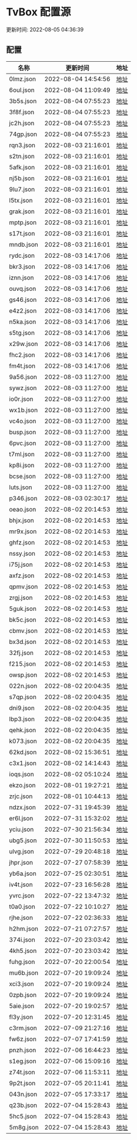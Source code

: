 
# TvBox 配置源

更新时间: 2022-08-05 04:36:39


## 配置

|   名称  | 更新时间  |地址  |
|  ----  | ----  |----  |
|  0lmz.json | 2022-08-04 14:54:56 |[地址](https://box.okeybox.top/tv/0lmz.json) |
|  6oul.json | 2022-08-04 11:09:49 |[地址](https://box.okeybox.top/tv/6oul.json) |
|  3b5s.json | 2022-08-04 07:55:23 |[地址](https://box.okeybox.top/tv/3b5s.json) |
|  3f8f.json | 2022-08-04 07:55:23 |[地址](https://box.okeybox.top/tv/3f8f.json) |
|  jc2h.json | 2022-08-04 07:55:23 |[地址](https://box.okeybox.top/tv/jc2h.json) |
|  74gp.json | 2022-08-04 07:55:23 |[地址](https://box.okeybox.top/tv/74gp.json) |
|  rqn3.json | 2022-08-03 21:16:01 |[地址](https://box.okeybox.top/tv/rqn3.json) |
|  s2tn.json | 2022-08-03 21:16:01 |[地址](https://box.okeybox.top/tv/s2tn.json) |
|  5afk.json | 2022-08-03 21:16:01 |[地址](https://box.okeybox.top/tv/5afk.json) |
|  nj5b.json | 2022-08-03 21:16:01 |[地址](https://box.okeybox.top/tv/nj5b.json) |
|  9lu7.json | 2022-08-03 21:16:01 |[地址](https://box.okeybox.top/tv/9lu7.json) |
|  l5tx.json | 2022-08-03 21:16:01 |[地址](https://box.okeybox.top/tv/l5tx.json) |
|  grak.json | 2022-08-03 21:16:01 |[地址](https://box.okeybox.top/tv/grak.json) |
|  mptp.json | 2022-08-03 21:16:01 |[地址](https://box.okeybox.top/tv/mptp.json) |
|  s17t.json | 2022-08-03 21:16:01 |[地址](https://box.okeybox.top/tv/s17t.json) |
|  mndb.json | 2022-08-03 21:16:01 |[地址](https://box.okeybox.top/tv/mndb.json) |
|  rydc.json | 2022-08-03 14:17:06 |[地址](https://box.okeybox.top/tv/rydc.json) |
|  bkr3.json | 2022-08-03 14:17:06 |[地址](https://box.okeybox.top/tv/bkr3.json) |
|  iznn.json | 2022-08-03 14:17:06 |[地址](https://box.okeybox.top/tv/iznn.json) |
|  ouvq.json | 2022-08-03 14:17:06 |[地址](https://box.okeybox.top/tv/ouvq.json) |
|  gs46.json | 2022-08-03 14:17:06 |[地址](https://box.okeybox.top/tv/gs46.json) |
|  e4z2.json | 2022-08-03 14:17:06 |[地址](https://box.okeybox.top/tv/e4z2.json) |
|  n5ka.json | 2022-08-03 14:17:06 |[地址](https://box.okeybox.top/tv/n5ka.json) |
|  s5tg.json | 2022-08-03 14:17:06 |[地址](https://box.okeybox.top/tv/s5tg.json) |
|  x29w.json | 2022-08-03 14:17:06 |[地址](https://box.okeybox.top/tv/x29w.json) |
|  fhc2.json | 2022-08-03 14:17:06 |[地址](https://box.okeybox.top/tv/fhc2.json) |
|  fm4t.json | 2022-08-03 14:17:06 |[地址](https://box.okeybox.top/tv/fm4t.json) |
|  9a56.json | 2022-08-03 11:27:00 |[地址](https://box.okeybox.top/tv/9a56.json) |
|  sywz.json | 2022-08-03 11:27:00 |[地址](https://box.okeybox.top/tv/sywz.json) |
|  io0r.json | 2022-08-03 11:27:00 |[地址](https://box.okeybox.top/tv/io0r.json) |
|  wx1b.json | 2022-08-03 11:27:00 |[地址](https://box.okeybox.top/tv/wx1b.json) |
|  vc4o.json | 2022-08-03 11:27:00 |[地址](https://box.okeybox.top/tv/vc4o.json) |
|  busp.json | 2022-08-03 11:27:00 |[地址](https://box.okeybox.top/tv/busp.json) |
|  6pvc.json | 2022-08-03 11:27:00 |[地址](https://box.okeybox.top/tv/6pvc.json) |
|  t7ml.json | 2022-08-03 11:27:00 |[地址](https://box.okeybox.top/tv/t7ml.json) |
|  kp8i.json | 2022-08-03 11:27:00 |[地址](https://box.okeybox.top/tv/kp8i.json) |
|  bcse.json | 2022-08-03 11:27:00 |[地址](https://box.okeybox.top/tv/bcse.json) |
|  luts.json | 2022-08-03 11:27:00 |[地址](https://box.okeybox.top/tv/luts.json) |
|  p346.json | 2022-08-03 02:30:17 |[地址](https://box.okeybox.top/tv/p346.json) |
|  oeao.json | 2022-08-02 20:14:53 |[地址](https://box.okeybox.top/tv/oeao.json) |
|  bhjx.json | 2022-08-02 20:14:53 |[地址](https://box.okeybox.top/tv/bhjx.json) |
|  mr9x.json | 2022-08-02 20:14:53 |[地址](https://box.okeybox.top/tv/mr9x.json) |
|  ghfz.json | 2022-08-02 20:14:53 |[地址](https://box.okeybox.top/tv/ghfz.json) |
|  nssy.json | 2022-08-02 20:14:53 |[地址](https://box.okeybox.top/tv/nssy.json) |
|  i75j.json | 2022-08-02 20:14:53 |[地址](https://box.okeybox.top/tv/i75j.json) |
|  axfz.json | 2022-08-02 20:14:53 |[地址](https://box.okeybox.top/tv/axfz.json) |
|  qpmv.json | 2022-08-02 20:14:53 |[地址](https://box.okeybox.top/tv/qpmv.json) |
|  zrgj.json | 2022-08-02 20:14:53 |[地址](https://box.okeybox.top/tv/zrgj.json) |
|  5guk.json | 2022-08-02 20:14:53 |[地址](https://box.okeybox.top/tv/5guk.json) |
|  bk5c.json | 2022-08-02 20:14:53 |[地址](https://box.okeybox.top/tv/bk5c.json) |
|  cbmv.json | 2022-08-02 20:14:53 |[地址](https://box.okeybox.top/tv/cbmv.json) |
|  bx3d.json | 2022-08-02 20:14:53 |[地址](https://box.okeybox.top/tv/bx3d.json) |
|  32fj.json | 2022-08-02 20:14:53 |[地址](https://box.okeybox.top/tv/32fj.json) |
|  f215.json | 2022-08-02 20:14:53 |[地址](https://box.okeybox.top/tv/f215.json) |
|  owsp.json | 2022-08-02 20:14:53 |[地址](https://box.okeybox.top/tv/owsp.json) |
|  022n.json | 2022-08-02 20:04:35 |[地址](https://box.okeybox.top/tv/022n.json) |
|  s7qp.json | 2022-08-02 20:04:35 |[地址](https://box.okeybox.top/tv/s7qp.json) |
|  dni9.json | 2022-08-02 20:04:35 |[地址](https://box.okeybox.top/tv/dni9.json) |
|  lbp3.json | 2022-08-02 20:04:35 |[地址](https://box.okeybox.top/tv/lbp3.json) |
|  qehk.json | 2022-08-02 20:04:35 |[地址](https://box.okeybox.top/tv/qehk.json) |
|  k073.json | 2022-08-02 20:04:35 |[地址](https://box.okeybox.top/tv/k073.json) |
|  62kd.json | 2022-08-02 15:36:51 |[地址](https://box.okeybox.top/tv/62kd.json) |
|  c3x1.json | 2022-08-02 14:14:43 |[地址](https://box.okeybox.top/tv/c3x1.json) |
|  ioqs.json | 2022-08-02 05:10:24 |[地址](https://box.okeybox.top/tv/ioqs.json) |
|  ekzo.json | 2022-08-01 19:27:21 |[地址](https://box.okeybox.top/tv/ekzo.json) |
|  zrjc.json | 2022-08-01 10:44:13 |[地址](https://box.okeybox.top/tv/zrjc.json) |
|  ndzx.json | 2022-07-31 19:45:39 |[地址](https://box.okeybox.top/tv/ndzx.json) |
|  er6l.json | 2022-07-31 15:32:02 |[地址](https://box.okeybox.top/tv/er6l.json) |
|  yciu.json | 2022-07-30 21:56:34 |[地址](https://box.okeybox.top/tv/yciu.json) |
|  ubg5.json | 2022-07-30 11:50:53 |[地址](https://box.okeybox.top/tv/ubg5.json) |
|  ulvg.json | 2022-07-29 20:48:18 |[地址](https://box.okeybox.top/tv/ulvg.json) |
|  jhpr.json | 2022-07-27 07:58:39 |[地址](https://box.okeybox.top/tv/jhpr.json) |
|  yb6a.json | 2022-07-25 02:30:51 |[地址](https://box.okeybox.top/tv/yb6a.json) |
|  iv4t.json | 2022-07-23 16:56:28 |[地址](https://box.okeybox.top/tv/iv4t.json) |
|  yvrc.json | 2022-07-22 13:47:32 |[地址](https://box.okeybox.top/tv/yvrc.json) |
|  t0a0.json | 2022-07-22 10:10:27 |[地址](https://box.okeybox.top/tv/t0a0.json) |
|  rjhe.json | 2022-07-22 02:36:33 |[地址](https://box.okeybox.top/tv/rjhe.json) |
|  h2hm.json | 2022-07-21 07:27:57 |[地址](https://box.okeybox.top/tv/h2hm.json) |
|  374i.json | 2022-07-20 23:03:42 |[地址](https://box.okeybox.top/tv/374i.json) |
|  4kh5.json | 2022-07-20 23:03:42 |[地址](https://box.okeybox.top/tv/4kh5.json) |
|  fuhg.json | 2022-07-20 22:00:54 |[地址](https://box.okeybox.top/tv/fuhg.json) |
|  mu6b.json | 2022-07-20 19:09:24 |[地址](https://box.okeybox.top/tv/mu6b.json) |
|  xci3.json | 2022-07-20 19:09:24 |[地址](https://box.okeybox.top/tv/xci3.json) |
|  0zpb.json | 2022-07-20 19:09:24 |[地址](https://box.okeybox.top/tv/0zpb.json) |
|  5aie.json | 2022-07-20 19:02:57 |[地址](https://box.okeybox.top/tv/5aie.json) |
|  fl3y.json | 2022-07-20 12:31:45 |[地址](https://box.okeybox.top/tv/fl3y.json) |
|  c3rm.json | 2022-07-09 21:27:16 |[地址](https://box.okeybox.top/tv/c3rm.json) |
|  fw6z.json | 2022-07-07 17:41:59 |[地址](https://box.okeybox.top/tv/fw6z.json) |
|  pnzh.json | 2022-07-06 16:44:23 |[地址](https://box.okeybox.top/tv/pnzh.json) |
|  s1eg.json | 2022-07-06 15:09:16 |[地址](https://box.okeybox.top/tv/s1eg.json) |
|  z74t.json | 2022-07-06 11:53:11 |[地址](https://box.okeybox.top/tv/z74t.json) |
|  9p2t.json | 2022-07-05 20:11:41 |[地址](https://box.okeybox.top/tv/9p2t.json) |
|  043n.json | 2022-07-05 17:33:17 |[地址](https://box.okeybox.top/tv/043n.json) |
|  q23b.json | 2022-07-04 15:28:43 |[地址](https://box.okeybox.top/tv/q23b.json) |
|  5hc5.json | 2022-07-04 15:28:43 |[地址](https://box.okeybox.top/tv/5hc5.json) |
|  5m8g.json | 2022-07-04 15:28:43 |[地址](https://box.okeybox.top/tv/5m8g.json) |
  
    